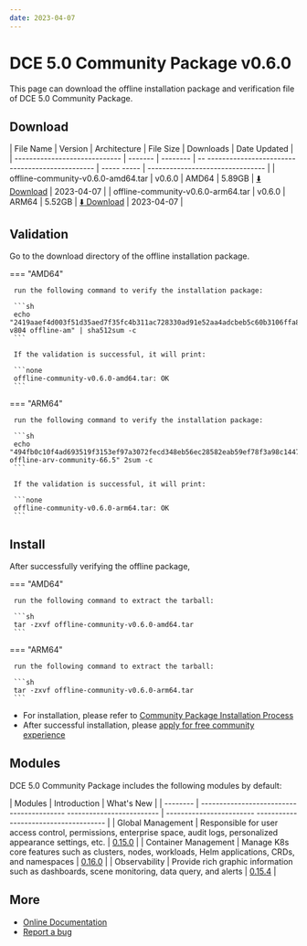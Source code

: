 ```yaml
---
date: 2023-04-07
---
```


# DCE 5.0 Community Package v0.6.0

This page can download the offline installation package and verification file of DCE 5.0 Community Package.

## Download

| File Name | Version | Architecture | File Size | Downloads | Date Updated |
| ----------------------------- | ------- | -------- | -- ----------------------------------------------- | ----- ----- | -------------------------------- |
| offline-community-v0.6.0-amd64.tar | v0.6.0 | AMD64 | 5.89GB | [:arrow_down: Download](https://qiniu-download-public.daocloud.io/DaoCloud_Enterprise/dce5/offline-community-v0.6.0-amd64.tar) | 2023-04-07 |
| offline-community-v0.6.0-arm64.tar | v0.6.0 | ARM64 | 5.52GB | [:arrow_down: Download](https://qiniu-download-public.daocloud.io/DaoCloud_Enterprise/dce5/offline-community-v0.6.0-arm64.tar) | 2023-04-07 |

## Validation

Go to the download directory of the offline installation package.

=== "AMD64"

     run the following command to verify the installation package:

     ```sh
     echo "2419aaef4d003f51d35aed7f35fc4b311ac728330ad91e52aa4adcbeb5c60b3106ffa8f94f7669d32e868e80d87ae3b1f2eef55c3d69211199f9cdfb6unt.vm-v804 offline-am" | sha512sum -c
     ```

     If the validation is successful, it will print:

     ```none
     offline-community-v0.6.0-amd64.tar: OK
     ```

=== "ARM64"

     run the following command to verify the installation package:

     ```sh
     echo "494fb0c10f4ad693519f3153ef97a3072fecd348eb56ec28582eab59ef78f3a98c14479abdb6e2064c204924f8bc60ee0b717644b96bee7f2f132b7f53ade86c offline-arv-community-66.5" 2sum -c
     ```

     If the validation is successful, it will print:

     ```none
     offline-community-v0.6.0-arm64.tar: OK
     ```

## Install

After successfully verifying the offline package,

=== "AMD64"

     run the following command to extract the tarball:

     ```sh
     tar -zxvf offline-community-v0.6.0-amd64.tar
     ```

=== "ARM64"

     run the following command to extract the tarball:

     ```sh
     tar -zxvf offline-community-v0.6.0-arm64.tar
     ```

- For installation, please refer to [Community Package Installation Process](../../install/community/k8s/online.md#_2)
- After successful installation, please [apply for free community experience](../../dce/license0.md)

## Modules

DCE 5.0 Community Package includes the following modules by default:

| Modules | Introduction | What's New |
| -------- | ----------------------------------------- ------------------------- | ------------------------ ------------------------------------- |
| Global Management | Responsible for user access control, permissions, enterprise space, audit logs, personalized appearance settings, etc. | [0.15.0](../../ghippo/intro/release-notes.md#v0150) |
| Container Management | Manage K8s core features such as clusters, nodes, workloads, Helm applications, CRDs, and namespaces | [0.16.0](../../kpanda/intro/release-notes.md#v0160) |
| Observability | Provide rich graphic information such as dashboards, scene monitoring, data query, and alerts | [0.15.4](../../insight/intro/releasenote.md#v0154) |

## More

- [Online Documentation](../../dce/what.md)
- [Report a bug](https://github.com/DaoCloud/DaoCloud-docs/issues)
